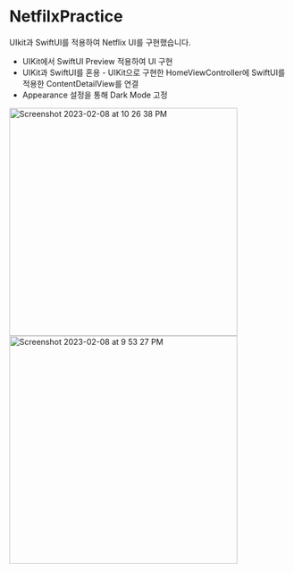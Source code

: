 # NetfilxPractice

UIkit과 SwiftUI를 적용하여 Netflix UI를 구현했습니다.

- UIKit에서 SwiftUI Preview 적용하여 UI 구현
- UIKit과 SwiftUI를 혼용 - UIKit으로 구현한 HomeViewController에 SwiftUI를 적용한 ContentDetailView를 연결
- Appearance 설정을 통해 Dark Mode 고정

<img width="408" alt="Screenshot 2023-02-08 at 10 26 38 PM" src="https://user-images.githubusercontent.com/86116904/217543025-48560f35-e2fa-4fd9-85b6-a62137068d74.png"> <img width="408" alt="Screenshot 2023-02-08 at 9 53 27 PM" src="https://user-images.githubusercontent.com/86116904/217542678-49b22774-a844-4bad-b61e-e85c51ce860d.png">
